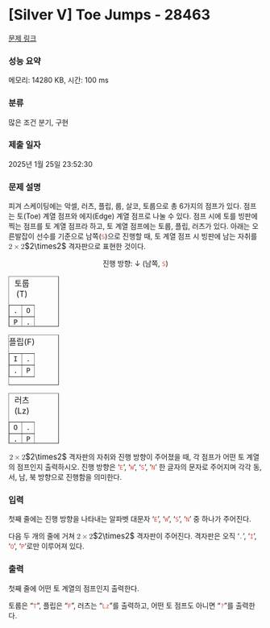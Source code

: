 # [Silver V] Toe Jumps - 28463 

[문제 링크](https://www.acmicpc.net/problem/28463) 

### 성능 요약

메모리: 14280 KB, 시간: 100 ms

### 분류

많은 조건 분기, 구현

### 제출 일자

2025년 1월 25일 23:52:30

### 문제 설명

<p align="left" style="text-align:left; margin-bottom:11px">피겨 스케이팅에는 악셀, 러츠, 플립, 룹, 살코, 토룹으로 총 6가지의 점프가 있다. 점프는 토(Toe) 계열 점프와 에지(Edge) 계열 점프로 나눌 수 있다. 점프 시에 토를 빙판에 찍는 점프를 토 계열 점프라 하고, 토 계열 점프에는 토룹, 플립, 러츠가 있다. 아래는 오른발잡이 선수를 기준으로 남쪽(<span style="color:#e74c3c;"><code>S</code></span>)으로 진행할 때, 토 계열 점프 시 빙판에 남는 자취를 <mjx-container class="MathJax" jax="CHTML" style="font-size: 109%; position: relative;"><mjx-math class="MJX-TEX" aria-hidden="true"><mjx-mn class="mjx-n"><mjx-c class="mjx-c32"></mjx-c></mjx-mn><mjx-mo class="mjx-n" space="3"><mjx-c class="mjx-cD7"></mjx-c></mjx-mo><mjx-mn class="mjx-n" space="3"><mjx-c class="mjx-c32"></mjx-c></mjx-mn></mjx-math><mjx-assistive-mml unselectable="on" display="inline"><math xmlns="http://www.w3.org/1998/Math/MathML"><mn>2</mn><mo>×</mo><mn>2</mn></math></mjx-assistive-mml><span aria-hidden="true" class="no-mathjax mjx-copytext">$2\times2$</span></mjx-container> 격자판으로 표현한 것이다.</p>

<p style="margin-bottom: 11px; text-align: center;">진행 방향: ↓ (남쪽, <span style="color:#e74c3c;"><code>S</code></span>)</p>

<table align="center" border="1" cellpadding="1" cellspacing="1" class="table table-bordered" style="width: 100px; height: 100px;">
	<caption>토룹(T)</caption>
	<tbody>
		<tr>
			<td style="text-align: center;"><code>.</code></td>
			<td style="text-align: center;"><code>O</code></td>
		</tr>
		<tr>
			<td style="text-align: center;"><code>P</code></td>
			<td style="text-align: center;"><code>.</code></td>
		</tr>
	</tbody>
</table>

<table align="center" border="1" cellpadding="1" cellspacing="1" class="table table-bordered" style="height: 100px; width: 100px;">
	<caption>플립(F)</caption>
	<tbody>
		<tr>
			<td style="text-align: center;"><code>I</code></td>
			<td style="text-align: center;"><code>.</code></td>
		</tr>
		<tr>
			<td style="text-align: center;"><code>.</code></td>
			<td style="text-align: center;"><code>P</code></td>
		</tr>
	</tbody>
</table>

<table align="center" border="1" cellpadding="1" cellspacing="1" class="table table-bordered" style="height: 100px; width: 100px;">
	<caption>러츠(Lz)</caption>
	<tbody>
		<tr>
			<td style="text-align: center;"><code>O</code></td>
			<td style="text-align: center;"><code>.</code></td>
		</tr>
		<tr>
			<td style="text-align: center;"><code>.</code></td>
			<td style="text-align: center;"><code>P</code></td>
		</tr>
	</tbody>
</table>

<p><mjx-container class="MathJax" jax="CHTML" style="font-size: 109%; position: relative;"> <mjx-math class="MJX-TEX" aria-hidden="true"><mjx-mn class="mjx-n"><mjx-c class="mjx-c32"></mjx-c></mjx-mn><mjx-mo class="mjx-n" space="3"><mjx-c class="mjx-cD7"></mjx-c></mjx-mo><mjx-mn class="mjx-n" space="3"><mjx-c class="mjx-c32"></mjx-c></mjx-mn></mjx-math><mjx-assistive-mml unselectable="on" display="inline"><math xmlns="http://www.w3.org/1998/Math/MathML"><mn>2</mn><mo>×</mo><mn>2</mn></math></mjx-assistive-mml><span aria-hidden="true" class="no-mathjax mjx-copytext">$2\times2$</span></mjx-container> 격자판의 자취와 진행 방향이 주어졌을 때, 각 점프가 어떤 토 계열의 점프인지 출력하시오. 진행 방향은 ‘<span style="color:#e74c3c;"><code>E</code></span>’, ‘<span style="color:#e74c3c;"><code>W</code></span>’, ‘<span style="color:#e74c3c;"><code>S</code></span>’, ‘<span style="color:#e74c3c;"><code>N</code></span>’ 한 글자의 문자로 주어지며 각각 동, 서, 남, 북 방향으로 진행함을 의미한다.</p>

### 입력 

 <p>첫째 줄에는 진행 방향을 나타내는 알파벳 대문자 ‘<span style="color:#e74c3c;"><code>E</code></span>’, ‘<span style="color:#e74c3c;"><code>W</code></span>’, ‘<span style="color:#e74c3c;"><code>S</code></span>’, ‘<span style="color:#e74c3c;"><code>N</code></span>’ 중 하나가 주어진다.</p>

<p>다음 두 개의 줄에 거쳐 <mjx-container class="MathJax" jax="CHTML" style="font-size: 109%; position: relative;"><mjx-math class="MJX-TEX" aria-hidden="true"><mjx-mn class="mjx-n"><mjx-c class="mjx-c32"></mjx-c></mjx-mn><mjx-mo class="mjx-n" space="3"><mjx-c class="mjx-cD7"></mjx-c></mjx-mo><mjx-mn class="mjx-n" space="3"><mjx-c class="mjx-c32"></mjx-c></mjx-mn></mjx-math><mjx-assistive-mml unselectable="on" display="inline"><math xmlns="http://www.w3.org/1998/Math/MathML"><mn>2</mn><mo>×</mo><mn>2</mn></math></mjx-assistive-mml><span aria-hidden="true" class="no-mathjax mjx-copytext">$2\times2$</span></mjx-container> 격자판이 주어진다. 격자판은 오직 ‘<span style="color:#e74c3c;"><code>.</code></span>’, ‘<span style="color:#e74c3c;"><code>I</code></span>’, ‘<span style="color:#e74c3c;"><code>O</code></span>’, ‘<span style="color:#e74c3c;"><code>P</code></span>’로만 이루어져 있다.</p>

### 출력 

 <p>첫째 줄에 어떤 토 계열의 점프인지 출력한다.</p>

<p>토룹은 “<span style="color:#e74c3c;"><code>T</code></span>”, 플립은 “<span style="color:#e74c3c;"><code>F</code></span>”, 러츠는 “<span style="color:#e74c3c;"><code>Lz</code></span>”를 출력하고, 어떤 토 점프도 아니면 “<span style="color:#e74c3c;"><code>?</code></span>”를 출력한다.</p>


